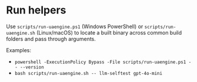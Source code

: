# Run helpers

Use `scripts/run-uaengine.ps1` (Windows PowerShell) or `scripts/run-uaengine.sh` (Linux/macOS) to locate a built binary across common build folders and pass through arguments.

Examples:
- `powershell -ExecutionPolicy Bypass -File scripts/run-uaengine.ps1 -- --version`
- `bash scripts/run-uaengine.sh -- llm-selftest gpt-4o-mini`
